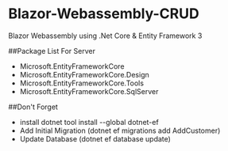 # Blazor-Webassembly-CRUD
Blazor Webassembly using .Net Core & Entity Framework 3

##Package List For Server
* Microsoft.EntityFrameworkCore
* Microsoft.EntityFrameworkCore.Design
* Microsoft.EntityFrameworkCore.Tools
* Microsoft.EntityFrameworkCore.SqlServer

##Don't Forget
* install dotnet tool install --global dotnet-ef
* Add Initial Migration (dotnet ef migrations add AddCustomer)
* Update Database (dotnet ef database update)


